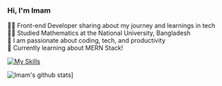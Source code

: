 ﻿
### Hi, I'm Imam

👨‍💻 Front-end Developer sharing about my journey and learnings in tech<br/>
👨‍🎓 Studied Mathematics at the National University, Bangladesh<br/>
🌱 I am passionate about coding, tech, and productivity<br/> 
💭 Currently learning about MERN Stack!<br/>


<!-- GitHub skills from https://github.com/tandpfun/skill-icons -->
[![My Skills](https://skillicons.dev/icons?i=html,css,js,bootstrap,jquery,php,c,wordpress,vscode,git,ps,xd,figma)](https://skillicons.dev,https://elementor.github.io/elementor-icons/)

<!-- GitHub stats from https://github.com/anuraghazra/github-readme-stats -->
![Imam's github stats](https://github-readme-stats.vercel.app/api?username=imamshaheb&count_private=true&show_icons=true&theme=radical&hide_rank=false)]
